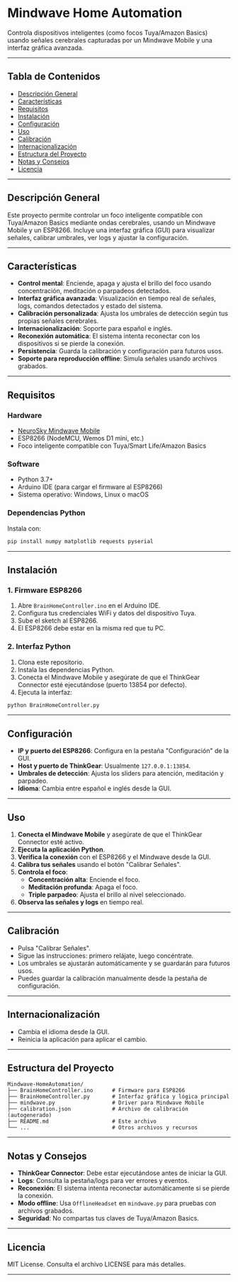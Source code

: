# Mindwave Home Automation

Controla dispositivos inteligentes (como focos Tuya/Amazon Basics) usando señales cerebrales capturadas por un Mindwave Mobile y una interfaz gráfica avanzada.

---

## Tabla de Contenidos

- [Descripción General](#descripción-general)
- [Características](#características)
- [Requisitos](#requisitos)
- [Instalación](#instalación)
- [Configuración](#configuración)
- [Uso](#uso)
- [Calibración](#calibración)
- [Internacionalización](#internacionalización)
- [Estructura del Proyecto](#estructura-del-proyecto)
- [Notas y Consejos](#notas-y-consejos)
- [Licencia](#licencia)

---

## Descripción General

Este proyecto permite controlar un foco inteligente compatible con Tuya/Amazon Basics mediante ondas cerebrales, usando un Mindwave Mobile y un ESP8266. Incluye una interfaz gráfica (GUI) para visualizar señales, calibrar umbrales, ver logs y ajustar la configuración.

---

## Características

- **Control mental**: Enciende, apaga y ajusta el brillo del foco usando concentración, meditación o parpadeos detectados.
- **Interfaz gráfica avanzada**: Visualización en tiempo real de señales, logs, comandos detectados y estado del sistema.
- **Calibración personalizada**: Ajusta los umbrales de detección según tus propias señales cerebrales.
- **Internacionalización**: Soporte para español e inglés.
- **Reconexión automática**: El sistema intenta reconectar con los dispositivos si se pierde la conexión.
- **Persistencia**: Guarda la calibración y configuración para futuros usos.
- **Soporte para reproducción offline**: Simula señales usando archivos grabados.

---

## Requisitos

### Hardware

- [NeuroSky Mindwave Mobile](http://neurosky.com/)
- ESP8266 (NodeMCU, Wemos D1 mini, etc.)
- Foco inteligente compatible con Tuya/Smart Life/Amazon Basics

### Software

- Python 3.7+
- Arduino IDE (para cargar el firmware al ESP8266)
- Sistema operativo: Windows, Linux o macOS

### Dependencias Python

Instala con:

```bash
pip install numpy matplotlib requests pyserial
```

---

## Instalación

### 1. Firmware ESP8266

1. Abre `BrainHomeController.ino` en el Arduino IDE.
2. Configura tus credenciales WiFi y datos del dispositivo Tuya.
3. Sube el sketch al ESP8266.
4. El ESP8266 debe estar en la misma red que tu PC.

### 2. Interfaz Python

1. Clona este repositorio.
2. Instala las dependencias Python.
3. Conecta el Mindwave Mobile y asegúrate de que el ThinkGear Connector esté ejecutándose (puerto 13854 por defecto).
4. Ejecuta la interfaz:

```bash
python BrainHomeController.py
```

---

## Configuración

- **IP y puerto del ESP8266**: Configura en la pestaña "Configuración" de la GUI.
- **Host y puerto de ThinkGear**: Usualmente `127.0.0.1:13854`.
- **Umbrales de detección**: Ajusta los sliders para atención, meditación y parpadeo.
- **Idioma**: Cambia entre español e inglés desde la GUI.

---

## Uso

1. **Conecta el Mindwave Mobile** y asegúrate de que el ThinkGear Connector esté activo.
2. **Ejecuta la aplicación Python**.
3. **Verifica la conexión** con el ESP8266 y el Mindwave desde la GUI.
4. **Calibra tus señales** usando el botón "Calibrar Señales".
5. **Controla el foco**:
   - **Concentración alta**: Enciende el foco.
   - **Meditación profunda**: Apaga el foco.
   - **Triple parpadeo**: Ajusta el brillo al nivel seleccionado.
6. **Observa las señales y logs** en tiempo real.

---

## Calibración

- Pulsa "Calibrar Señales".
- Sigue las instrucciones: primero relájate, luego concéntrate.
- Los umbrales se ajustarán automáticamente y se guardarán para futuros usos.
- Puedes guardar la calibración manualmente desde la pestaña de configuración.

---

## Internacionalización

- Cambia el idioma desde la GUI.
- Reinicia la aplicación para aplicar el cambio.

---

## Estructura del Proyecto

```
Mindwave-HomeAutomation/
├── BrainHomeController.ino      # Firmware para ESP8266
├── BrainHomeController.py       # Interfaz gráfica y lógica principal
├── mindwave.py                  # Driver para Mindwave Mobile
├── calibration.json             # Archivo de calibración (autogenerado)
├── README.md                    # Este archivo
└── ...                          # Otros archivos y recursos
```

---

## Notas y Consejos

- **ThinkGear Connector**: Debe estar ejecutándose antes de iniciar la GUI.
- **Logs**: Consulta la pestaña/logs para ver errores y eventos.
- **Reconexión**: El sistema intenta reconectar automáticamente si se pierde la conexión.
- **Modo offline**: Usa `OfflineHeadset` en `mindwave.py` para pruebas con archivos grabados.
- **Seguridad**: No compartas tus claves de Tuya/Amazon Basics.

---

## Licencia

MIT License. Consulta el archivo LICENSE para más detalles.

---
